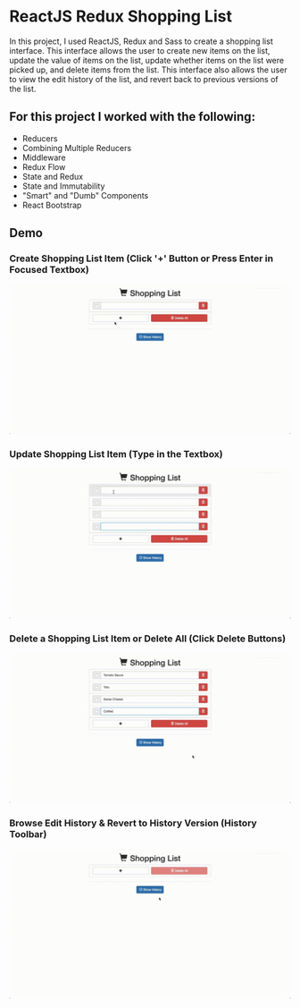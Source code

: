 # ReactJS Redux Shopping List

In this project, I used ReactJS, Redux and Sass to create a shopping list interface.
This interface allows the user to create new items on the list, update the value
of items on the list, update whether items on the list were picked up, and
delete items from the list. This interface also allows the user to view the
edit history of the list, and revert back to previous versions of the list.

## For this project I worked with the following:
* Reducers
* Combining Multiple Reducers
* Middleware
* Redux Flow
* State and Redux
* State and Immutability
* "Smart" and "Dumb" Components
* React Bootstrap

## Demo


### Create Shopping List Item (Click '+' Button or Press Enter in Focused Textbox)

![Create Shopping List Item](https://github.com/andrewnyhus/ReactJS-Redux-Shopping-List/blob/master/readme_images/demo_create.gif?raw=true "Create Shopping List Item")


### Update Shopping List Item (Type in the Textbox)

![Update Shopping List Item](https://github.com/andrewnyhus/ReactJS-Redux-Shopping-List/blob/master/readme_images/demo_update.gif?raw=true "Update Shopping List Item")


### Delete a Shopping List Item or Delete All (Click Delete Buttons)

![Delete Shopping List Item](https://github.com/andrewnyhus/ReactJS-Redux-Shopping-List/blob/master/readme_images/demo_delete.gif?raw=true "Delete Shopping List Item")


### Browse Edit History & Revert to History Version (History Toolbar)

![History](https://github.com/andrewnyhus/ReactJS-Redux-Shopping-List/blob/master/readme_images/demo_history.gif?raw=true "History")
